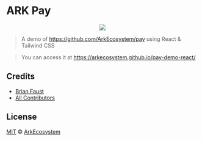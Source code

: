 # ARK Pay

<p align="center">
    <img src="https://github.com/ArkEcosystem/pay-demo/raw/master/banner.png" />
</p>

> A demo of https://github.com/ArkEcosystem/pay using React & Tailwind CSS

> You can access it at https://arkecosystem.github.io/pay-demo-react/

## Credits

- [Brian Faust](https://github.com/faustbrian)
- [All Contributors](../../../../contributors)

## License

[MIT](LICENSE) © [ArkEcosystem](https://ark.io)
